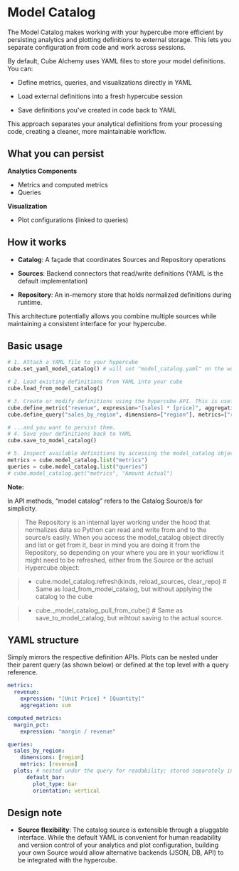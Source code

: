 # Model Catalog

The Model Catalog makes working with your hypercube more efficient by persisting analytics and plotting definitions to external storage. This lets you separate configuration from code and work across sessions.

By default, Cube Alchemy uses YAML files to store your model definitions. You can:

- Define metrics, queries, and visualizations directly in YAML

- Load external definitions into a fresh hypercube session

- Save definitions you've created in code back to YAML

This approach separates your analytical definitions from your processing code, creating a cleaner, more maintainable workflow.

## What you can persist

**Analytics Components**

- Metrics and computed metrics
- Queries

**Visualization**

- Plot configurations (linked to queries)

## How it works

- **Catalog**: A façade that coordinates Sources and Repository operations

- **Sources**: Backend connectors that read/write definitions (YAML is the default implementation)

- **Repository**: An in-memory store that holds normalized definitions during runtime.

This architecture potentially allows you combine multiple sources while maintaining a consistent interface for your hypercube.

## Basic usage

```python
# 1. Attach a YAML file to your hypercube
cube.set_yaml_model_catalog() # will set "model_catalog.yaml" on the working directory

# 2. Load existing definitions from YAML into your cube
cube.load_from_model_catalog()

# 3. Create or modify definitions using the hypercube API. This is useful when creating on-the-fly definitions...
cube.define_metric("revenue", expression="[sales] * [price]", aggregation="sum")
cube.define_query("sales_by_region", dimensions=["region"], metrics=["revenue"])

# ...and you want to persist them.
# 4. Save your definitions back to YAML
cube.save_to_model_catalog()

# 5. Inspect available definitions by accessing the model_catalog object directly.
metrics = cube.model_catalog.list("metrics")
queries = cube.model_catalog.list("queries")
# cube.model_catalog.get("metrics", "Amount Actual")
```
**Note:**

In API methods, “model catalog” refers to the Catalog Source/s for simplicity.

>The Repository is an internal layer working under the hood that normalizes data so Python can read and write from and to the source/s easily. When you access the model_catalog object directly and list or get from it, bear in mind you are doing it from the Repository, so depending on your where you are in your workflow it might need to be refreshed, either from the Source or the actual Hypercube object:

> - cube.model_catalog.refresh(kinds, reload_sources, clear_repo) # Same as load_from_model_catalog, but without applying the catalog to the cube

> - cube._model_catalog_pull_from_cube() # Same as save_to_model_catalog, but wihtout saving to the actual source.


## YAML structure

Simply mirrors the respective definition APIs. Plots can be nested under their parent query (as shown below) or defined at the top level with a query reference.

```yaml
metrics:
  revenue:
    expression: "[Unit Price] * [Quantity]"
    aggregation: sum

computed_metrics:
  margin_pct:
    expression: "margin / revenue"

queries:
  sales_by_region:
    dimensions: [region]
    metrics: [revenue]
  plots: # nested under the query for readability; stored separately in cube.plotting_components
      default_bar:
        plot_type: bar
        orientation: vertical
```

## Design note

- **Source flexibility**: The catalog source is extensible through a pluggable interface. While the default YAML is convenient for human readability and version control of your analytics and plot configuration, building your own Source would allow alternative backends (JSON, DB, API) to be integrated with the hypercube.
